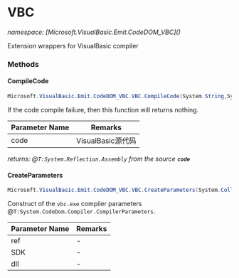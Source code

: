 ﻿# VBC
_namespace: [Microsoft.VisualBasic.Emit.CodeDOM_VBC](<a href="#" onClick="load('/docs/Microsoft.VisualBasic.Emit.CodeDOM_VBC/index.md')"></a>)_

Extension wrappers for VisualBasic compiler



### Methods

#### CompileCode
```csharp
Microsoft.VisualBasic.Emit.CodeDOM_VBC.VBC.CompileCode(System.String,System.CodeDom.Compiler.CompilerParameters,System.String@)
```
If the code compile failure, then this function will returns nothing.

|Parameter Name|Remarks|
|--------------|-------|
|code|VisualBasic源代码|


_returns: @``T:System.Reflection.Assembly`` from the source **`code`**_

#### CreateParameters
```csharp
Microsoft.VisualBasic.Emit.CodeDOM_VBC.VBC.CreateParameters(System.Collections.Generic.IEnumerable{System.String},System.String,System.Boolean)
```
Construct of the ``vbc.exe`` compiler parameters @``T:System.CodeDom.Compiler.CompilerParameters``.

|Parameter Name|Remarks|
|--------------|-------|
|ref|-|
|SDK|-|
|dll|-|



